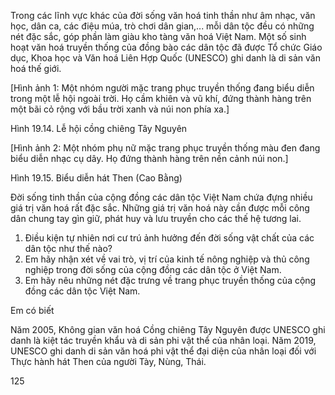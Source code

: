 Trong các lĩnh vực khác của đời sống văn hoá tinh thần như âm nhạc, văn học, dân ca, các điệu múa, trò chơi dân gian,... mỗi dân tộc đều có những nét đặc sắc, góp phần làm giàu kho tàng văn hoá Việt Nam. Một số sinh hoạt văn hoá truyền thống của đồng bào các dân tộc đã được Tổ chức Giáo dục, Khoa học và Văn hoá Liên Hợp Quốc (UNESCO) ghi danh là di sản văn hoá thế giới.

[Hình ảnh 1: Một nhóm người mặc trang phục truyền thống đang biểu diễn trong một lễ hội ngoài trời. Họ cầm khiên và vũ khí, đứng thành hàng trên một bãi cỏ rộng với bầu trời xanh và núi non phía xa.]

Hình 19.14. Lễ hội cồng chiêng Tây Nguyên

[Hình ảnh 2: Một nhóm phụ nữ mặc trang phục truyền thống màu đen đang biểu diễn nhạc cụ dây. Họ đứng thành hàng trên nền cảnh núi non.]

Hình 19.15. Biểu diễn hát Then (Cao Bằng)

Đời sống tinh thần của cộng đồng các dân tộc Việt Nam chứa đựng nhiều giá trị văn hoá rất đặc sắc. Những giá trị văn hoá này cần được mỗi công dân chung tay gìn giữ, phát huy và lưu truyền cho các thế hệ tương lai.

1. Điều kiện tự nhiên nơi cư trú ảnh hưởng đến đời sống vật chất của các dân tộc như thế nào?
2. Em hãy nhận xét về vai trò, vị trí của kinh tế nông nghiệp và thủ công nghiệp trong đời sống của cộng đồng các dân tộc ở Việt Nam.
3. Em hãy nêu những nét đặc trưng về trang phục truyền thống của cộng đồng các dân tộc Việt Nam.

Em có biết

Năm 2005, Không gian văn hoá Cồng chiêng Tây Nguyên được UNESCO ghi danh là kiệt tác truyền khẩu và di sản phi vật thể của nhân loại. Năm 2019, UNESCO ghi danh di sản văn hoá phi vật thể đại diện của nhân loại đối với Thực hành hát Then của người Tày, Nùng, Thái.

125